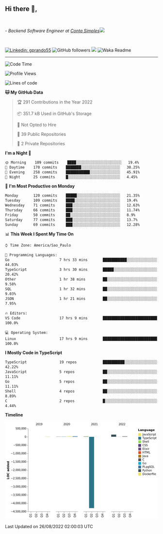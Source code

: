 <h2>Hi there  👋,</h2> </br>

<p><em>- Backend Software Engineer at <a href="https://contasimples.com">Conta Simples</a><img src="https://media.giphy.com/media/WUlplcMpOCEmTGBtBW/giphy.gif" width="30"> 
</em></p></br>


[![Linkedin: gprando55](https://img.shields.io/badge/-gprando55-blue?style=flat-square&logo=Linkedin&logoColor=white&link=https://www.linkedin.com/in/gprando55/)](https://www.linkedin.com/in/gprando55)
![GitHub followers](https://img.shields.io/github/followers/gprando55?label=Follow&style=social)
![](https://visitor-badge.glitch.me/badge?page_id=gprando55.gprando55)
![Waka Readme](https://github.com/gprando55/gprando55/workflows/Waka%20Readme/badge.svg)

---
<!--START_SECTION:waka-->
![Code Time](http://img.shields.io/badge/Code%20Time-1%2C969%20hrs%2040%20mins-blue)

![Profile Views](http://img.shields.io/badge/Profile%20Views-3-blue)

![Lines of code](https://img.shields.io/badge/From%20Hello%20World%20I%27ve%20Written--4%20Million%20lines%20of%20code-blue)

**🐱 My GitHub Data** 

> 🏆 291 Contributions in the Year 2022
 > 
> 📦 351.7 kB Used in GitHub's Storage 
 > 
> 🚫 Not Opted to Hire
 > 
> 📜 39 Public Repositories 
 > 
> 🔑 2 Private Repositories  
 > 
**I'm a Night 🦉** 

```text
🌞 Morning    109 commits    ████░░░░░░░░░░░░░░░░░░░░░   19.4% 
🌆 Daytime    170 commits    ███████░░░░░░░░░░░░░░░░░░   30.25% 
🌃 Evening    258 commits    ███████████░░░░░░░░░░░░░░   45.91% 
🌙 Night      25 commits     █░░░░░░░░░░░░░░░░░░░░░░░░   4.45%

```
📅 **I'm Most Productive on Monday** 

```text
Monday       120 commits    █████░░░░░░░░░░░░░░░░░░░░   21.35% 
Tuesday      109 commits    ████░░░░░░░░░░░░░░░░░░░░░   19.4% 
Wednesday    71 commits     ███░░░░░░░░░░░░░░░░░░░░░░   12.63% 
Thursday     66 commits     ███░░░░░░░░░░░░░░░░░░░░░░   11.74% 
Friday       50 commits     ██░░░░░░░░░░░░░░░░░░░░░░░   8.9% 
Saturday     77 commits     ███░░░░░░░░░░░░░░░░░░░░░░   13.7% 
Sunday       69 commits     ███░░░░░░░░░░░░░░░░░░░░░░   12.28%

```


📊 **This Week I Spent My Time On** 

```text
⌚︎ Time Zone: America/Sao_Paulo

💬 Programming Languages: 
Go                       7 hrs 33 mins       ███████████░░░░░░░░░░░░░░   44.03% 
TypeScript               3 hrs 30 mins       █████░░░░░░░░░░░░░░░░░░░░   20.42% 
Other                    1 hr 38 mins        ██░░░░░░░░░░░░░░░░░░░░░░░   9.58% 
SQL                      1 hr 32 mins        ██░░░░░░░░░░░░░░░░░░░░░░░   9.03% 
JSON                     1 hr 21 mins        ██░░░░░░░░░░░░░░░░░░░░░░░   7.95%

🔥 Editors: 
VS Code                  17 hrs 9 mins       █████████████████████████   100.0%

💻 Operating System: 
Linux                    17 hrs 9 mins       █████████████████████████   100.0%

```

**I Mostly Code in TypeScript** 

```text
TypeScript               19 repos            ██████████░░░░░░░░░░░░░░░   42.22% 
JavaScript               5 repos             ██░░░░░░░░░░░░░░░░░░░░░░░   11.11% 
Go                       5 repos             ██░░░░░░░░░░░░░░░░░░░░░░░   11.11% 
Shell                    4 repos             ██░░░░░░░░░░░░░░░░░░░░░░░   8.89% 
C                        2 repos             █░░░░░░░░░░░░░░░░░░░░░░░░   4.44%

```


**Timeline**

![Chart not found](https://raw.githubusercontent.com/gprando55/gprando55/master/charts/bar_graph.png) 


 Last Updated on 26/08/2022 02:00:03 UTC
<!--END_SECTION:waka-->
